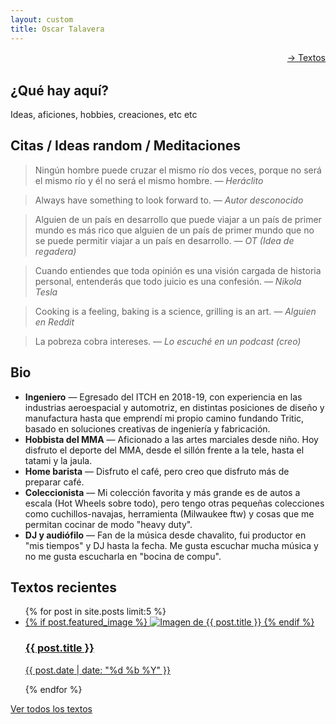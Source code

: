 ```yaml
---
layout: custom
title: Oscar Talavera
---
```


<p style="text-align: right; margin-bottom: 2rem;"><a href="/textos">→ Textos</a></p>

<section>
  <h2>¿Qué hay aquí?</h2>
  <p>Ideas, aficiones, hobbies, creaciones, etc etc</p>
</section>

<section>
  <h2>Citas / Ideas random / Meditaciones</h2>

  <blockquote>
    Ningún hombre puede cruzar el mismo río dos veces, porque no será el mismo río y él no será el mismo hombre.  
    <cite>— Heráclito</cite>
  </blockquote>
  <blockquote>
    Always have something to look forward to.  
    <cite>— Autor desconocido</cite>
  </blockquote>
  <blockquote>
    Alguien de un país en desarrollo que puede viajar a un país de primer mundo es más rico que alguien de un país de primer mundo que no se puede permitir viajar a un país en desarrollo.  
    <cite>— OT (Idea de regadera)</cite>
  </blockquote>
  <blockquote>
    Cuando entiendes que toda opinión es una visión cargada de historia personal, entenderás que todo juicio es una confesión.  
    <cite>— Nikola Tesla</cite>
  </blockquote>
  <blockquote>
    Cooking is a feeling, baking is a science, grilling is an art.  
    <cite>— Alguien en Reddit</cite>
  </blockquote>
  <blockquote>
    La pobreza cobra intereses.  
    <cite>— Lo escuché en un podcast (creo)</cite>
  </blockquote>
</section>

<section>
  <h2>Bio</h2>
  <ul>
    <li><strong>Ingeniero</strong> — Egresado del ITCH en 2018-19, con experiencia en las industrias aeroespacial y automotriz, en distintas posiciones de diseño y manufactura hasta que emprendí mi propio camino fundando Tritic, basado en soluciones creativas de ingeniería y fabricación.</li>
    <li><strong>Hobbista del MMA</strong> — Aficionado a las artes marciales desde niño. Hoy disfruto el deporte del MMA, desde el sillón frente a la tele, hasta el tatami y la jaula.</li>
    <li><strong>Home barista</strong> — Disfruto el café, pero creo que disfruto más de preparar café.</li>
    <li><strong>Coleccionista</strong> — Mi colección favorita y más grande es de autos a escala (Hot Wheels sobre todo), pero tengo otras pequeñas colecciones como cuchillos-navajas, herramienta (Milwaukee ftw) y cosas que me permitan cocinar de modo "heavy duty".</li>
    <li><strong>DJ y audiófilo</strong> — Fan de la música desde chavalito, fui productor en "mis tiempos" y DJ hasta la fecha. Me gusta escuchar mucha música y no me gusta escucharla en "bocina de compu".</li>
  </ul>
</section>


<h2>Textos recientes</h2>
<ul class="posts">
  {% for post in site.posts limit:5 %}
    <li class="post-preview">
      <a href="{{ post.url }}">
        {% if post.featured_image %}
          <img src="{{ post.featured_image }}" alt="Imagen de {{ post.title }}" class="post-image">
        {% endif %}
        <h3>{{ post.title }}</h3>
        <p>{{ post.date | date: "%d %b %Y" }}</p>
      </a>
    </li>
  {% endfor %}
</ul>
<a href="/textos/">Ver todos los textos</a>
